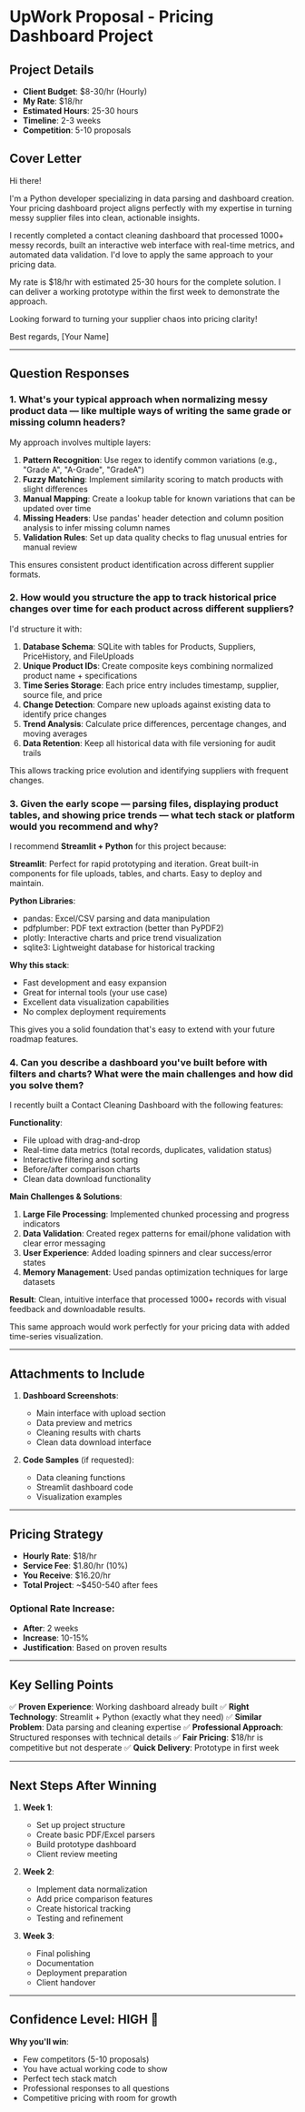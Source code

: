 # UpWork Proposal - Pricing Dashboard Project

## Project Details
- **Client Budget**: $8-30/hr (Hourly)
- **My Rate**: $18/hr 
- **Estimated Hours**: 25-30 hours
- **Timeline**: 2-3 weeks
- **Competition**: 5-10 proposals

## Cover Letter

Hi there!

I'm a Python developer specializing in data parsing and dashboard creation. Your pricing dashboard project aligns perfectly with my expertise in turning messy supplier files into clean, actionable insights.

I recently completed a contact cleaning dashboard that processed 1000+ messy records, built an interactive web interface with real-time metrics, and automated data validation. I'd love to apply the same approach to your pricing data.

My rate is $18/hr with estimated 25-30 hours for the complete solution. I can deliver a working prototype within the first week to demonstrate the approach.

Looking forward to turning your supplier chaos into pricing clarity!

Best regards,
[Your Name]

---

## Question Responses

### 1. What's your typical approach when normalizing messy product data — like multiple ways of writing the same grade or missing column headers?

My approach involves multiple layers:

1. **Pattern Recognition**: Use regex to identify common variations (e.g., "Grade A", "A-Grade", "GradeA")
2. **Fuzzy Matching**: Implement similarity scoring to match products with slight differences
3. **Manual Mapping**: Create a lookup table for known variations that can be updated over time
4. **Missing Headers**: Use pandas' header detection and column position analysis to infer missing column names
5. **Validation Rules**: Set up data quality checks to flag unusual entries for manual review

This ensures consistent product identification across different supplier formats.

### 2. How would you structure the app to track historical price changes over time for each product across different suppliers?

I'd structure it with:

1. **Database Schema**: SQLite with tables for Products, Suppliers, PriceHistory, and FileUploads
2. **Unique Product IDs**: Create composite keys combining normalized product name + specifications
3. **Time Series Storage**: Each price entry includes timestamp, supplier, source file, and price
4. **Change Detection**: Compare new uploads against existing data to identify price changes
5. **Trend Analysis**: Calculate price differences, percentage changes, and moving averages
6. **Data Retention**: Keep all historical data with file versioning for audit trails

This allows tracking price evolution and identifying suppliers with frequent changes.

### 3. Given the early scope — parsing files, displaying product tables, and showing price trends — what tech stack or platform would you recommend and why?

I recommend **Streamlit + Python** for this project because:

**Streamlit**: Perfect for rapid prototyping and iteration. Great built-in components for file uploads, tables, and charts. Easy to deploy and maintain.

**Python Libraries**:
- pandas: Excel/CSV parsing and data manipulation
- pdfplumber: PDF text extraction (better than PyPDF2)
- plotly: Interactive charts and price trend visualization
- sqlite3: Lightweight database for historical tracking

**Why this stack**:
- Fast development and easy expansion
- Great for internal tools (your use case)
- Excellent data visualization capabilities
- No complex deployment requirements

This gives you a solid foundation that's easy to extend with your future roadmap features.

### 4. Can you describe a dashboard you've built before with filters and charts? What were the main challenges and how did you solve them?

I recently built a Contact Cleaning Dashboard with the following features:

**Functionality**:
- File upload with drag-and-drop
- Real-time data metrics (total records, duplicates, validation status)
- Interactive filtering and sorting
- Before/after comparison charts
- Clean data download functionality

**Main Challenges & Solutions**:
1. **Large File Processing**: Implemented chunked processing and progress indicators
2. **Data Validation**: Created regex patterns for email/phone validation with clear error messaging
3. **User Experience**: Added loading spinners and clear success/error states
4. **Memory Management**: Used pandas optimization techniques for large datasets

**Result**: Clean, intuitive interface that processed 1000+ records with visual feedback and downloadable results.

This same approach would work perfectly for your pricing data with added time-series visualization.

---

## Attachments to Include

1. **Dashboard Screenshots**:
   - Main interface with upload section
   - Data preview and metrics
   - Cleaning results with charts
   - Clean data download interface

2. **Code Samples** (if requested):
   - Data cleaning functions
   - Streamlit dashboard code
   - Visualization examples

---

## Pricing Strategy

- **Hourly Rate**: $18/hr
- **Service Fee**: $1.80/hr (10%)
- **You Receive**: $16.20/hr
- **Total Project**: ~$450-540 after fees

### Optional Rate Increase:
- **After**: 2 weeks
- **Increase**: 10-15%
- **Justification**: Based on proven results

---

## Key Selling Points

✅ **Proven Experience**: Working dashboard already built
✅ **Right Technology**: Streamlit + Python (exactly what they need)
✅ **Similar Problem**: Data parsing and cleaning expertise
✅ **Professional Approach**: Structured responses with technical details
✅ **Fair Pricing**: $18/hr is competitive but not desperate
✅ **Quick Delivery**: Prototype in first week

---

## Next Steps After Winning

1. **Week 1**: 
   - Set up project structure
   - Create basic PDF/Excel parsers
   - Build prototype dashboard
   - Client review meeting

2. **Week 2**:
   - Implement data normalization
   - Add price comparison features
   - Create historical tracking
   - Testing and refinement

3. **Week 3**:
   - Final polishing
   - Documentation
   - Deployment preparation
   - Client handover

---

## Confidence Level: HIGH 🚀

**Why you'll win**:
- Few competitors (5-10 proposals)
- You have actual working code to show
- Perfect tech stack match
- Professional responses to all questions
- Competitive pricing with room for growth
